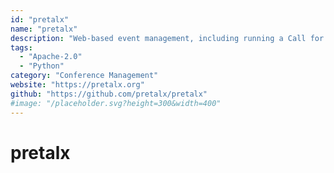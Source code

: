 ```yaml
---
id: "pretalx"
name: "pretalx"
description: "Web-based event management, including running a Call for Papers, reviewing submissions, and scheduling talks. Exports and imports for various related tools."
tags:
  - "Apache-2.0"
  - "Python"
category: "Conference Management"
website: "https://pretalx.org"
github: "https://github.com/pretalx/pretalx"
#image: "/placeholder.svg?height=300&width=400"
---
```


# pretalx
